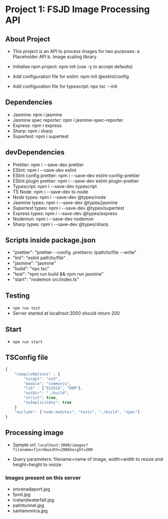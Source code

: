# Project 1: FSJD Image Processing API

## About Project

- This project is an API to process images for two purposes:
a. Placeholder API    b. Image scaling library

- Initialise npm project: npm init (use -y to accept defaults)
- Add configuration file for eslint: npm init @eslint/config
- Add configuration file for typescript: npx tsc --init

## Dependencies

- Jasmine: npm i jasmine
- Jasmine spec reporter: npm i jasmine-spec-reporter
- Express: npm i express
- Sharp: npm i sharp
- Supertest: npm i supertest

## devDependencies

- Prettier: npm i --save-dev prettier
- ESlint: npm i --save-dev eslint
- ESlint config prettier: npm i --save-dev eslint-config-prettier
- ESlint plugin prettier: npm i --save-dev eslint-plugin-prettier
- Typescript: npm i --save-dev typescript
- TS Node: npm i --save-dev ts-node
- Node types: npm i --save-dev @types/node
- Jasmine types: npm i --save-dev @types/jasmine
- Supertest types: npm i --save-dev @types/supertest
- Express types: npm i --save-dev @types/express
- Nodemon: npm i --save-dev nodemon
- Sharp types: npm i --save-dev @types/sharp

## Scripts inside package.json

- "prettier": "prettier --config .prettierrc /path/to/file --write"
- "lint": "eslint path/to/file"
- "jasmine": "jasmine"
- "build": "npx tsc"
- "test": "npm run build && npm run jasmine"
- "start": "nodemon src/index.ts"

## Testing

- `npm run test`
- Server started at localhost:3000 should return 200

## Start

- `npm run start`

## TSConfig file

```typescript
{
    "compileOptions" : {
        "target": "es5",
        "module": "commonjs",
        "lib" : ["ES2018", "DOM"],
        "outDir": "./build",
        "strict": true,
        "noImplicitAny": true
    }
    "exclude": ["node-modules", "tests", "./build", "spec"]
}
```

## Processing image

- Sample url: `localhost:3000/images?filename=fjord&width=200&height=200`

- Query parameters: filename=name of image, width=width to resize and height=height to resize.

### Images present on this server

- encenadaport.jpg
- fjord.jpg
- icelandwaterfall.jpg
- palmtunnel.jpg
- santamonica.jpg
